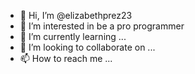 - 👋 Hi, I’m @elizabethprez23
- 👀 I’m interested in be a pro programmer
- 🌱 I’m currently learning ...
- 💞️ I’m looking to collaborate on ...
- 📫 How to reach me ...

<!---
elizabethprez23/elizabethprez23 is a ✨ special ✨ repository because its `README.md` (this file) appears on your GitHub profile.
You can click the Preview link to take a look at your changes.
--->
